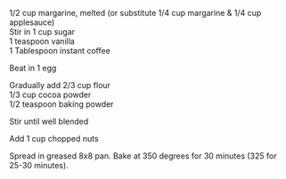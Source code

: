 ---
---

1/2 cup margarine, melted (or substitute 1/4 cup margarine & 1/4 cup applesauce)  
Stir in 1 cup sugar  
1 teaspoon vanilla  
1 Tablespoon instant coffee  

Beat in 1 egg  

Gradually add 2/3 cup flour  
1/3 cup cocoa powder  
1/2 teaspoon baking powder  

Stir until well blended 

Add 1 cup chopped nuts 

Spread in greased 8x8 pan. Bake at 350 degrees for 30 minutes (325 for 25-30 minutes).
